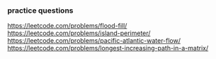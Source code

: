 ### practice questions

https://leetcode.com/problems/flood-fill/
https://leetcode.com/problems/island-perimeter/
https://leetcode.com/problems/pacific-atlantic-water-flow/
https://leetcode.com/problems/longest-increasing-path-in-a-matrix/
